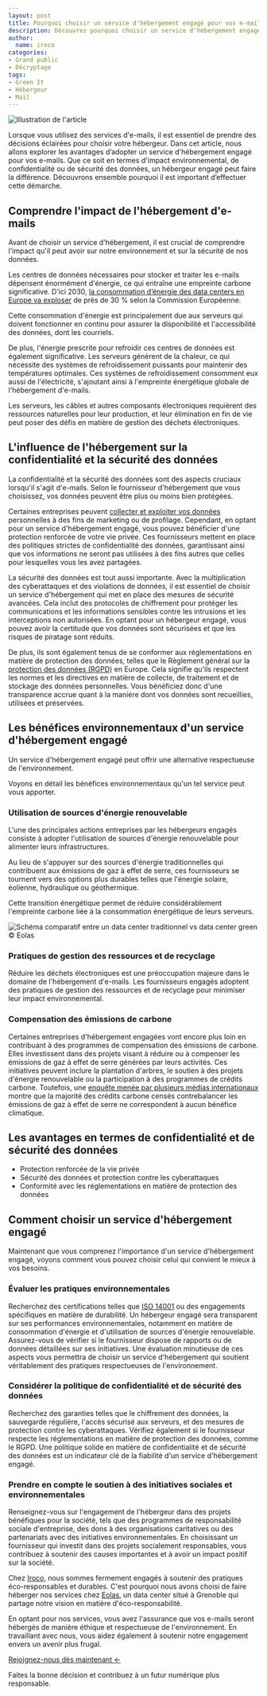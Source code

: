 ```yaml
---
layout: post
title: Pourquoi choisir un service d'hébergement engagé pour vos e-mails  
description: Découvrez pourquoi choisir un service d'hébergement engagé pour vos e-mails - impact environnemental positif et sécurité renforcée. 
author:
  name: iroco
categories:
- Grand public
- Décryptage
tags:
- Green It
- Hébergeur
- Mail
---
```

![Illustration de l'article](/images/green-data-center/green_data_center.png)

Lorsque vous utilisez des services d'e-mails, il est essentiel de prendre des décisions éclairées pour choisir votre hébergeur. Dans cet article, nous allons explorer les avantages d’adopter un service d'hébergement engagé pour vos e-mails. Que ce soit en termes d'impact environnemental, de confidentialité ou de sécurité des données, un hébergeur engagé peut faire la différence. Découvrons ensemble pourquoi il est important d’effectuer cette démarche.

## Comprendre l'impact de l'hébergement d'e-mails

Avant de choisir un service d'hébergement, il est crucial de comprendre l'impact qu'il peut avoir sur notre environnement et sur la sécurité de nos données.

Les centres de données nécessaires pour stocker et traiter les e-mails dépensent énormément d'énergie, ce qui entraîne une empreinte carbone significative. D’ici 2030, [la consommation d’énergie des data centers en Europe va exploser](https://www.novethic.fr/actualite/energie/efficacite-energetique/isr-rse/d-ici-2030-la-consommation-d-energie-des-data-center-en-europe-va-exploser-de-pres-de-30-149368.html) de près de 30 % selon la Commission Européenne. 

Cette consommation d'énergie est principalement due aux serveurs qui doivent fonctionner en continu pour assurer la disponibilité et l'accessibilité des données, dont les courriels.

De plus, l'énergie prescrite pour refroidir ces centres de données est également significative. Les serveurs génèrent de la chaleur, ce qui nécessite des systèmes de refroidissement puissants pour maintenir des températures optimales. Ces systèmes de refroidissement consomment eux aussi de l'électricité, s'ajoutant ainsi à l'empreinte énergétique globale de l'hébergement d'e-mails.

Les serveurs, les câbles et autres composants électroniques requièrent des ressources naturelles pour leur production, et leur élimination en fin de vie peut poser des défis en matière de gestion des déchets électroniques.

## L'influence de l'hébergement sur la confidentialité et la sécurité des données

La confidentialité et la sécurité des données sont des aspects cruciaux lorsqu'il s'agit d'e-mails. Selon le fournisseur d'hébergement que vous choisissez, vos données peuvent être plus ou moins bien protégées. 

Certaines entreprises peuvent [collecter et exploiter vos données](https://www.caminteresse.fr/societe/qui-exploite-nos-donnees-personnelles-1197308/) personnelles à des fins de marketing ou de profilage. Cependant, en optant pour un service d'hébergement engagé, vous pouvez bénéficier d'une protection renforcée de votre vie privée. Ces fournisseurs mettent en place des politiques strictes de confidentialité des données, garantissant ainsi que vos informations ne seront pas utilisées à des fins autres que celles pour lesquelles vous les avez partagées.

La sécurité des données est tout aussi importante. Avec la multiplication des cyberattaques et des violations de données, il est essentiel de choisir un service d'hébergement qui met en place des mesures de sécurité avancées. Cela inclut des protocoles de chiffrement pour protéger les communications et les informations sensibles contre les intrusions et les interceptions non autorisées. En optant pour un hébergeur engagé, vous pouvez avoir la certitude que vos données sont sécurisées et que les risques de piratage sont réduits.

De plus, ils sont également tenus de se conformer aux réglementations en matière de protection des données, telles que le Règlement général sur la [protection des données (RGPD)](https://www.cnil.fr/fr/comprendre-le-rgpd) en Europe. Cela signifie qu'ils respectent les normes et les directives en matière de collecte, de traitement et de stockage des données personnelles. Vous bénéficiez donc d'une transparence accrue quant à la manière dont vos données sont recueillies, utilisées et préservées.

## Les bénéfices environnementaux d'un service d'hébergement engagé

Un service d'hébergement engagé peut offrir une alternative respectueuse de l'environnement. 

Voyons en détail les bénéfices environnementaux qu'un tel service peut vous apporter.

### Utilisation de sources d'énergie renouvelable

L'une des principales actions entreprises par les hébergeurs engagés consiste à adopter l'utilisation de sources d'énergie renouvelable pour alimenter leurs infrastructures. 

Au lieu de s'appuyer sur des sources d'énergie traditionnelles qui contribuent aux émissions de gaz à effet de serre, ces fournisseurs se tournent vers des options plus durables telles que l'énergie solaire, éolienne, hydraulique ou géothermique.

Cette transition énergétique permet de réduire considérablement l'empreinte carbone liée à la consommation énergétique de leurs serveurs. 


![Schéma comparatif entre un data center traditionnel vs data center green](/images/green-data-center/eolas-data_center-bilan_efficience_energetique.png)
© Eolas 


### Pratiques de gestion des ressources et de recyclage

Réduire les déchets électroniques est une préoccupation majeure dans le domaine de l'hébergement d'e-mails. Les fournisseurs engagés adoptent des pratiques de gestion des ressources et de recyclage pour minimiser leur impact environnemental. 

### Compensation des émissions de carbone

Certaines entreprises d'hébergement engagées vont encore plus loin en contribuant à des programmes de compensation des émissions de carbone. Elles investissent dans des projets visant à réduire ou à compenser les émissions de gaz à effet de serre générées par leurs activités. Ces initiatives peuvent inclure la plantation d'arbres, le soutien à des projets d'énergie renouvelable ou la participation à des programmes de crédits carbone. Toutefois, une [enquête menée par plusieurs médias internationaux](https://www.lemonde.fr/idees/article/2023/01/29/les-benefices-climatiques-de-la-compensation-carbone-sont-au-mieux-exageres-au-pire-imaginaires_6159711_3232.html) montre que la majorité des crédits carbone censés contrebalancer les émissions de gaz à effet de serre ne correspondent à aucun bénéfice climatique.

## Les avantages en termes de confidentialité et de sécurité des données

* Protection renforcée de la vie privée
* Sécurité des données et protection contre les cyberattaques
* Conformité avec les réglementations en matière de protection des données

## Comment choisir un service d'hébergement engagé

Maintenant que vous comprenez l'importance d'un service d'hébergement engagé, voyons comment vous pouvez choisir celui qui convient le mieux à vos besoins.

### Évaluer les pratiques environnementales

Recherchez des certifications telles que [ISO 14001](https://www.iso.org/fr/iso-14001-environmental-management.html) ou des engagements spécifiques en matière de durabilité. Un hébergeur engagé sera transparent sur ses performances environnementales, notamment en matière de consommation d'énergie et d'utilisation de sources d'énergie renouvelable. Assurez-vous de vérifier si le fournisseur dispose de rapports ou de données détaillées sur ses initiatives. Une évaluation minutieuse de ces aspects vous permettra de choisir un service d'hébergement qui soutient véritablement des pratiques respectueuses de l'environnement.

### Considérer la politique de confidentialité et de sécurité des données

Recherchez des garanties telles que le chiffrement des données, la sauvegarde régulière, l'accès sécurisé aux serveurs, et des mesures de protection contre les cyberattaques. Vérifiez également si le fournisseur respecte les réglementations en matière de protection des données, comme le RGPD. Une politique solide en matière de confidentialité et de sécurité des données est un indicateur clé de la fiabilité d'un service d'hébergement engagé.

### Prendre en compte le soutien à des initiatives sociales et environnementales

Renseignez-vous sur l'engagement de l'hébergeur dans des projets bénéfiques pour la société, tels que des programmes de responsabilité sociale d'entreprise, des dons à des organisations caritatives ou des partenariats avec des initiatives environnementales. En choisissant un fournisseur qui investit dans des projets socialement responsables, vous contribuez à soutenir des causes importantes et à avoir un impact positif sur la société.

Chez [Iroco](https://iroco.co/), nous sommes fermement engagés à soutenir des pratiques éco-responsables et durables. C'est pourquoi nous avons choisi de faire héberger nos services chez [Eolas](https://www.eolas.fr/45-infrastructure-datacenter.htm), un data center situé à Grenoble qui partage notre vision en matière d'éco-responsabilité. 

En optant pour nos services, vous avez l'assurance que vos e-mails seront hébergés de manière éthique et respectueuse de l'environnement. En travaillant avec nous, vous aidez également à soutenir notre engagement envers un avenir plus frugal.

[Rejoignez-nous dès maintenant <-](https://iroco.co/signup)

 Faites la bonne décision et contribuez à un futur numérique plus responsable.
